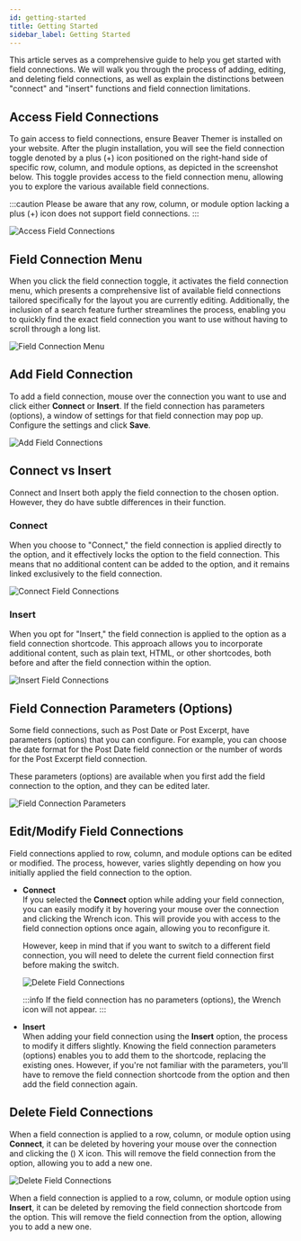 ```yaml
---
id: getting-started
title: Getting Started
sidebar_label: Getting Started
---
```


This article serves as a comprehensive guide to help you get started with field connections. We will walk you through the process of adding, editing, and deleting field connections, as well as explain the distinctions between "connect" and "insert" functions and field connection limitations.

## Access Field Connections

To gain access to field connections, ensure Beaver Themer is installed on your website. After the plugin installation, you will see the field connection toggle denoted by a plus (+) icon positioned on the right-hand side of specific row, column, and module options, as depicted in the screenshot below. This toggle provides access to the field connection menu, allowing you to explore the various available field connections.

:::caution
Please be aware that any row, column, or module option lacking a plus (+) icon does not support field connections.
:::

![Access Field Connections](/img/beaver-themer/field-connections--getting-started--1.png)

## Field Connection Menu

When you click the field connection toggle, it activates the field connection menu, which presents a comprehensive list of available field connections tailored specifically for the layout you are currently editing. Additionally, the inclusion of a search feature further streamlines the process, enabling you to quickly find the exact field connection you want to use without having to scroll through a long list.

![Field Connection Menu](/img/beaver-themer/field-connections--getting-started--2.png)

## Add Field Connection

To add a field connection, mouse over the connection you want to use and click either **Connect** or **Insert**. If the field connection has parameters (options), a window of settings for that field connection may pop up. Configure the settings and click **Save**.

![Add Field Connections](/img/beaver-themer/field-connections--getting-started--3.png)

## Connect vs Insert

Connect and Insert both apply the field connection to the chosen option. However, they do have subtle differences in their function.

### Connect

When you choose to "Connect," the field connection is applied directly to the option, and it effectively locks the option to the field connection. This means that no additional content can be added to the option, and it remains linked exclusively to the field connection.

![Connect Field Connections](/img/beaver-themer/field-connections--getting-started--4.png)

### Insert

When you opt for "Insert," the field connection is applied to the option as a field connection shortcode. This approach allows you to incorporate additional content, such as plain text, HTML, or other shortcodes, both before and after the field connection within the option.

![Insert Field Connections](/img/beaver-themer/field-connections--getting-started--5.png)

## Field Connection Parameters (Options)

Some field connections, such as Post Date or Post Excerpt, have parameters (options) that you can configure. For example, you can choose the date format for the Post Date field connection or the number of words for the Post Excerpt field connection.

These parameters (options) are available when you first add the field connection to the option, and they can be edited later.

![Field Connection Parameters](/img/beaver-themer/field-connections--getting-started--6.png)

## Edit/Modify Field Connections

Field connections applied to row, column, and module options can be edited or modified. The process, however, varies slightly depending on how you initially applied the field connection to the option.

* **Connect**  
  If you selected the **Connect** option while adding your field connection, you can easily modify it by hovering your mouse over the connection and clicking the <i className="fa-solid fa-wrench"></i> Wrench icon. This will provide you with access to the field connection options once again, allowing you to reconfigure it.

  However, keep in mind that if you want to switch to a different field connection, you will need to delete the current field connection first before making the switch.

  ![Delete Field Connections](/img/beaver-themer/field-connections--getting-started--7.png)

  :::info
  If the field connection has no parameters (options), the <i className="fa-solid fa-wrench"></i> Wrench icon will not appear.
  :::

* **Insert**  
  When adding your field connection using the **Insert** option, the process to modify it differs slightly. Knowing the field connection parameters (options) enables you to add them to the shortcode, replacing the existing ones. However, if you're not familiar with the parameters, you'll have to remove the field connection shortcode from the option and then add the field connection again.

## Delete Field Connections

When a field connection is applied to a row, column, or module option using **Connect**, it can be deleted by hovering your mouse over the connection and clicking the (<i className="fa-solid fa-times"></i>) X icon. This will remove the field connection from the option, allowing you to add a new one.

![Delete Field Connections](/img/beaver-themer/field-connections--getting-started--8.png)

When a field connection is applied to a row, column, or module option using **Insert**, it can be deleted by removing the field connection shortcode from the option. This will remove the field connection from the option, allowing you to add a new one.

